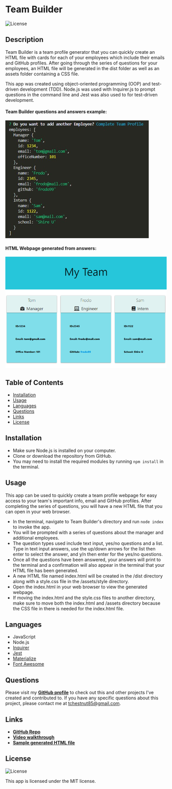   # Team Builder
  ![License](https://img.shields.io/badge/License%3A-MIT-green.svg)

  ## Description
  Team Builder is a team profile generator that you can quickly create an HTML file with cards for each of your employees which include their emails and GitHub profiles.
  After going through the series of questions for your employees, an HTML file will be generated in the dist folder as well as an assets folder containing a CSS file.
  
  This app was created using object-oriented programming (OOP) and test-driven development (TDD). 
  Node.js was used with Inquirer.js to prompt questions in the command line and Jest was also used to for test-driven development.

  #### Team Builder questions and answers example:
  ![Questions and Answers](./assets/images/screenshot-1.JPG)

  #### HTML Webpage generated from answers:
  ![HTML Example](./assets/images/screenshot-2.JPG)

  ## Table of Contents 
  - [Installation](#installation)
  - [Usage](#usage)
  - [Languages](#languages)
  - [Questions](#questions)
  - [Links](#links)
  - [License](#license) 

  ## Installation
  - Make sure Node.js is installed on your computer. 
  - Clone or download the repository from GitHub. 
  - You may need to install the required modules by running `npm install` in the terminal.
  
  ## Usage
  This app can be used to quickly create a team profile webpage for easy access to your team's important info, email and GitHub profiles. After completing the series of questions, you will have a new HTML file that you can open in your web browser.

  * In the terminal, navigate to Team Builder's directory and run `node index` to invoke the app.
  * You will be prompted with a series of questions about the manager and additional employees.
  * The question types used include text input, yes/no questions and a list. Type in text input answers, use the up/down arrows for the list then enter to select the answer, and y/n then enter for the yes/no questions.
  * Once all the questions have been answered, your answers will print to the terminal and a confirmation will also appear in the terminal that your HTML file has been generated. 
  * A new HTML file named index.html will be created in the /dist directory along with a style.css file in the /assets/style directory. 
  * Open the index.html in your web browser to view the generated webpage.
  * If moving the index.html and the style.css files to another directory, make sure to move both the index.html and /assets directory because the CSS file in there is needed for the index.html file.

  ## Languages
  - JavaScript
  - Node.js
  - [Inquirer](https://www.npmjs.com/package/inquirer)
  - [Jest](https://jestjs.io/docs/en/getting-started)
  - [Materialize](https://https://materializecss.com/)
  - [Font Awesome](https://fontawesome.com/start)
  
  ## Questions
  Please visit my **[GitHub profile](https://github.com/tchestnut85/)** to check out this and other projects I've created and contributed to.
  If you have any specific questions about this project, please contact me at <tchestnut85@gmail.com>.

  ## Links
  - **[GitHub Repo](https://github.com/tchestnut85/team-builder/)**
  - **[Video walkthrough](https://drive.google.com/file/d/17Rn8EwEGaD9NddtqaF6pLBL1d8c4isjb/view?usp=sharing)**
  - **[Sample generated HTML file](https://github.com/tchestnut85/team-builder/blob/main/assets/demo/index.html)**

  ## License
  ![License](https://img.shields.io/badge/License%3A-MIT-green.svg)
  
  This app is licensed under the MIT license.
